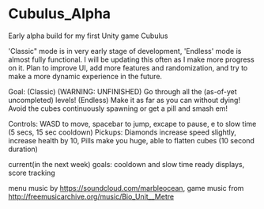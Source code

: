 # Cubulus_Alpha
Early alpha build for my first Unity game Cubulus

'Classic" mode is in very early stage of development, 'Endless' mode is almost fully functional. I will be updating this often as I make more progress on it. Plan to improve UI, add more features and randomization, and try to make a more dynamic experience in the future. 

Goal: (Classic) (WARNING: UNFINISHED) Go through all the (as-of-yet uncompleted) levels! (Endless) Make it as far as you can without dying! Avoid the cubes continuously spawning or get a pill and smash em!

Controls: WASD to move, spacebar to jump, excape to pause, e to slow time (5 secs, 15 sec cooldown)
Pickups: Diamonds increase speed slightly, increase health by 10, Pills make you huge, able to flatten cubes (10 second duration)

current(in the next week) goals: cooldown and slow time ready displays, score tracking

menu music by https://soundcloud.com/marbleocean, game music from http://freemusicarchive.org/music/Bio_Unit__Metre
